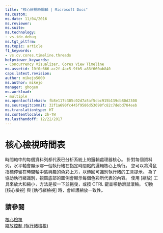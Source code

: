 ```yaml
---
title: "核心檢視時間軸 | Microsoft Docs"
ms.custom: 
ms.date: 11/04/2016
ms.reviewer: 
ms.suite: 
ms.technology:
- vs-ide-debug
ms.tgt_pltfrm: 
ms.topic: article
f1_keywords:
- vs.cv.cores.timeline.threads
helpviewer_keywords:
- Concurrency Visualizer, Cores View Timeline
ms.assetid: 10f0c666-ac2f-4ac5-9fb5-a88f660ab840
caps.latest.revision: 
author: mikejo5000
ms.author: mikejo
manager: ghogen
ms.workload:
- multiple
ms.openlocfilehash: fb8e117c305c02d7a5af5cbc915b139cb80d2308
ms.sourcegitcommit: 32f1a690fc445f9586d53698fc82c7debd784eeb
ms.translationtype: HT
ms.contentlocale: zh-TW
ms.lasthandoff: 12/22/2017
---
```

# <a name="cores-view-timeline"></a>核心檢視時間表
時間軸中的每個資料列都代表已分析系統上的邏輯處理器核心。 針對每個資料列，水平軸會顯示哪一個執行緒在指定時間點的邏輯核心上執行。 您可以將滑鼠指標停留在時間軸中感興趣的色彩上方，以傳回可識別執行緒的工具提示。 為了協助執行緒識別，視窗底部的圖例會顯示每個色彩所代表的內容。 使用 [縮放] 工具來放大和縮小，方法是按一下並拖曳，或按 CTRL 鍵並移動滑鼠滾輪。 切換 [核心檢視] 與 [執行緒檢視] 時，會維護縮放一致性。  
  
## <a name="see-also"></a>請參閱  
 [核心檢視](../profiling/cores-view.md)   
 [縮放控制 (執行緒檢視)](../profiling/zoom-control-threads-view.md)